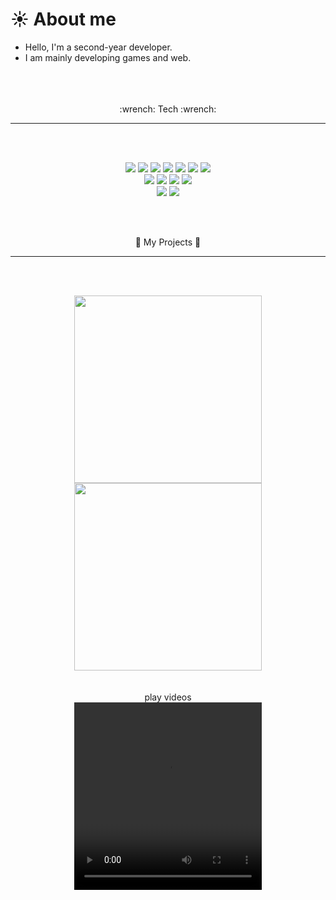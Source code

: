 # :sunny: About me 

- Hello, I'm a second-year developer.
- I am mainly developing games and web.
<br></br>
<br></br>

<div align="center"> :wrench:  Tech  :wrench: </div>

***

<br></br>
<div align="center">
<img src="https://img.shields.io/badge/Unity-FFFFFF.svg?style=flat-square&logo=Unity&logoColor=black"/> 
<img src="https://img.shields.io/badge/Unreal-0E1128.svg?style=flat-square&logo=Unreal Engine&logoColor=white"/> 
<img src="https://img.shields.io/badge/Spring-6DB33F.svg?style=flat-square&logo=Spring&logoColor=white"/> 
<img src="https://img.shields.io/badge/ZEPETO-A100FF.svg?style=flat-square&logoColor=white"/> 
<img src="https://img.shields.io/badge/AWS-232F3E.svg?style=flat-square&logo=Amazon AWS&logoColor=white"/> 
<img src="https://img.shields.io/badge/GitLab-FC6D26.svg?style=flat-square&logo=GitLab&logoColor=white"/> 
<img src="https://img.shields.io/badge/GitHub-181717.svg?style=flat-square&logo=GitHub&logoColor=white"/> 
</div>
<div align="center">
<img src="https://img.shields.io/badge/TypeScript-3178C6.svg?style=flat-square&logo=TypeScript&logoColor=white"/> 
<img src="https://img.shields.io/badge/CSrp-239120.svg?style=flat-square&logo=C Sharp&logoColor=white"/>  
<img src="https://img.shields.io/badge/C++-00599C.svg?style=flat-square&logo=C++&logoColor=black"/> 
<img src="https://img.shields.io/badge/Java-FC4C02.svg?style=flat-square&logoColor=black"/> 

</div>

<div align="center">
<img src="https://img.shields.io/badge/Oracle-F80000.svg?style=flat-square&logo=Oracle&logoColor=white"/> 
<img src="https://img.shields.io/badge/Postgre-4169E1.svg?style=flat-square&logo=PostgreSQL&logoColor=white"/> 
</div>

<br></br>
<div align="center">
  
  :small_blue_diamond: My Projects :small_blue_diamond:
  
</div>

***

<br></br>

<div align="center"> 
<img src="https://user-images.githubusercontent.com/80555875/222906424-665b4e2a-dc08-4c37-a2e8-21882b1fc110.png"  width="300px" height="300px">
<img src="https://user-images.githubusercontent.com/80555875/222906923-b27f25b3-867e-4982-b432-a6f3c3d0552b.jpg"  width="300px" height="300px">
</div>
<br></br>
<div align="center"> 
play videos
</div>
<div align="center"> 
  <video src="https://user-images.githubusercontent.com/80555875/222915387-1cce9f57-dadc-4ea0-8869-446bff23ee37.mp4"  width="300px" height="300px">
 </div>
  <!--
**LeeYongSu1/LeeYongSu1** is a ✨ _special_ ✨ repository because its `README.md` (this file) appears on your GitHub profile.

Here are some ideas to get you started:

- 🔭 I’m currently working on ...
- 🌱 I’m currently learning ...
- 👯 I’m looking to collaborate on ...
- 🤔 I’m looking for help with ...
- 💬 Ask me about ...
- 📫 How to reach me: ...
- 😄 Pronouns: ...
- ⚡ Fun fact: ...
-->
